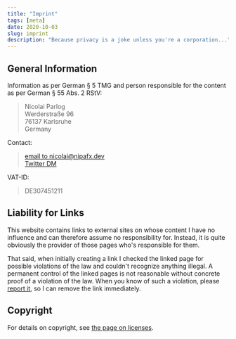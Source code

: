 ```yaml
---
title: "Imprint"
tags: [meta]
date: 2020-10-03
slug: imprint
description: "Because privacy is a joke unless you're a corporation..."
---
```


## General Information

Information as per German § 5 TMG and person responsible for the content as per German § 55 Abs. 2 RStV:

> Nicolai Parlog  \
> Werderstraße 96  \
> 76137 Karlsruhe  \
> Germany

Contact:

> [email to nicolai@nipafx.dev](mailto:nicolai@nipafx.dev)  \
> [Twitter DM](https://twitter/nipafx)

VAT-ID:

> DE307451211

## Liability for Links

This website contains links to external sites on whose content I have no influence and can therefore assume no responsibility for.
Instead, it is quite obviously the provider of those pages who's responsible for them.

<contentimage slug="duh" options="sidebar"></contentimage>

That said, when initially creating a link I checked the linked page for possible violations of the law and couldn't recognize anything illegal.
A permanent control of the linked pages is not reasonable without concrete proof of a violation of the law.
When you know of such a violation, please [report it](contact), so I can remove the link immediately.

## Copyright

For details on copyright, see [the page on licenses](license).
